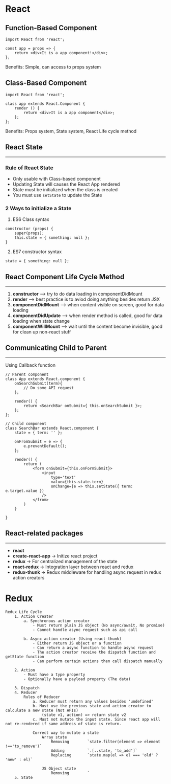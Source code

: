 # React

## Function-Based Component
```
import React from 'react';

const app = props => {
	return <div>It is a app component!</div>;
};
```
Benefits: Simple, can access to props system

## Class-Based Component
```
import React from 'react';

class app extends React.Component {
	render () {
		return <div>It is a app component</div>;
	};
};
```
Benefits: Props system, State system, React Life cycle method

## React State
---
### Rule of React State
* Only usable with Class-based component
* Updating State will causes the React App rendered
* State must be initialized when the class is created
* You must use `setState` to update the State

### 2 Ways to initialize a State
1. ES6 Class syntax
```
constructor (props) {
	super(props);
	this.state = { something: null };
}
```
2. ES7 constructor syntax
```
state = { something: null };
```

## React Component Life Cycle Method
---
1. <b>constructor</b> --> try to do data loading in componentDidMount
2. <b>render</b> --> best practice is to aviod doing anything besides return JSX
3. <b>componentDidMount</b>  --> when content visible on screen, good for data loading
4. <b>componentDidUpdate</b> --> when render method is called, good for data loading when state change
5. <b>componentWillMount</b> --> wait until the content become invisible, good for clean up non-react stuff

## Communicating Child to Parent
---
Using Callback function
```
// Parent component
class App extends React.component {
	onSearchSubmit(term){
		// Do some API request
	};

	render() {
		return <SearchBar onSubmit={ this.onSearchSubmit }>;
	};
};

// Child component
class SearchBar extends React.component {
	state = { term: '' };

	onFromSubmit = e => {
		e.preventDefault();
	};

	render() {
		return (
			<form onSubmit={this.onFormSubmit}>
				<input 
					type='text' 
					value={this.state.term} 
					onChange={e => this.setState({ term: e.target.value })
				/>
			</from>
		)
	}

}
```

## React-related packages
---
* <b>react</b>
* <b>create-react-app</b> -> Initize react project
* <b>redux</b> -> For centralized management of the state 
* <b>react-redux</b> -> Integration layer between react and redux
* <b>redux-thunk</b> -> Redux middleware for handling async request in redux action creators

# Redux
	Redux Life Cycle
		1. Action Creater
			a. Synchronous action creator
				- Must return plain JS object (No async/await, No promise)
				- Cannot handle async request such as api call
				
			b. Async action creator (Using react-thunk)
				- Either return JS object or a function
				- Can return a async function to handle async request
				- The action creator receive the dispatch function and getState function
				- Can perform certain actions then call dispatch manually
			
		2. Action
			- Must have a type property
			- Optionally have a payload property (The data)
			
		3. Dispatch
		4. Reducer
			Rules of Reducer
				a. Reducer must return any values besides 'undefined'
				b. Must use the previous state and action creator to calculate a new state (Not APIs)
					(state v1, action) => return state v2
				c. Must not mutate the input state. Since react app will not re-rendered if same address of state is return.
				
				Correct way to mutate a state
					Array state
						Removing		`state.filter(element => element !=='to_remove')`
						Adding			`.[..state, 'to_add']`
						Replacing		`state.map(el => el === 'old' ? 'new' : el)`
						
					JS Object state
						Removing		`
		5. State



